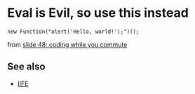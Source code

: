 ﻿# Eval is Evil, so use this instead

	new Function("alert('Hello, world!');")();

from [slide 48: coding while you commute](https://secretgeek.net/higgins/slides_alt_net.html#48)

## See also

- [IIFE](iife.md)
